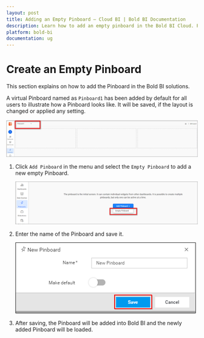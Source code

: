 ```yaml
---
layout: post
title: Adding an Empty Pinboard – Cloud BI | Bold BI Documentation
description: Learn how to add an empty pinboard in the Bold BI Cloud. Pinboard is a collection of widgets from various dashboards pinned to it.
platform: bold-bi
documentation: ug
---
```


# Create an Empty Pinboard

This section explains on how to add the Pinboard in the Bold BI solutions.

A virtual Pinboard named as `Pinboard1` has been added by default for all users to illustrate how a Pinboard looks like. It will be saved, if the layout is changed or applied any setting.  

![Virtual Pinboard](/static/assets/cloud/managing-resources/manage-pinboards/images/virtual-pinboard.png)
 
1.  Click `Add Pinboard` in the menu and select the `Empty Pinboard` to add a new empty Pinboard.

    ![Add Pinboard option](/static/assets/cloud/managing-resources/manage-pinboards/images/add-pinboard-option.png)

2. Enter the name of the Pinboard and save it.

    ![Save Empty Pinboard](/static/assets/cloud/managing-resources/manage-pinboards/images/save-empty-pinboard.png)  

3. After saving, the Pinboard will be added into Bold BI and the newly added Pinboard will be loaded.

